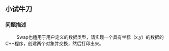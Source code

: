 ## 小试牛刀

### 问题描述

&nbsp;&nbsp;&nbsp;&nbsp;&nbsp;&nbsp;&nbsp;&nbsp;
Swap也适用于用户定义的数据类型，请实现一个具有坐标（x,y）的数据的C++程序，创建两个对象并交换，然后打印出来。

